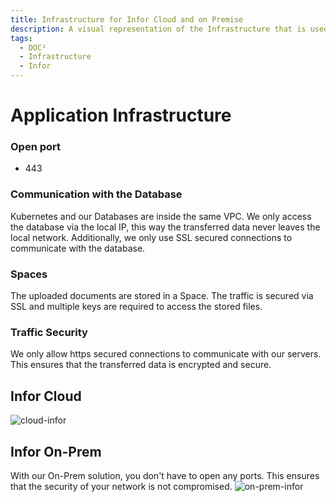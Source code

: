```yaml
---
title: Infrastructure for Infor Cloud and on Premise
description: A visual representation of the Infrastructure that is used for our applications when running Infor Cloud or On-Prem
tags:
  - DOC²
  - Infrastructure
  - Infor
---
```


# Application Infrastructure


### Open port
* 443

### Communication with the Database
Kubernetes and our Databases are inside the same VPC. We only access the database via the local IP, this way the transferred data never leaves the local network.
Additionally, we only use SSL secured connections to communicate with the database.

### Spaces
The uploaded documents are stored in a Space. The traffic is secured via SSL and multiple keys are required to access the stored files.

### Traffic Security
We only allow https secured connections to communicate with our servers. This ensures that the transferred data is encrypted and secure. 

## Infor Cloud 
![cloud-infor](/_images/security/infra-cloud.png)



## Infor On-Prem 
With our On-Prem solution, you don't have to open any ports. This ensures that the security of your network is not compromised. 
![on-prem-infor](/_images/security/infra-on-prem.png)